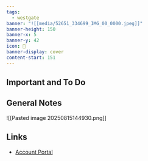```yaml
---
tags:
  - westgate
banner: "![[media/52651_334699_IMG_00_0000.jpeg]]"
banner-height: 150
banner-x: 5
banner-y: 42
icon: 🏡
banner-display: cover
content-start: 151
---
```


## Important and To Do


## General Notes

![[Pasted image 20250815144930.png]]

## Links

- [Account Portal](https://myurbanjungle.com/account_manager/menu)
